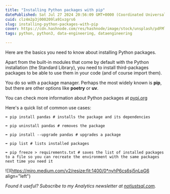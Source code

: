 ```yaml
---
title: "Installing Python packages with pip"
datePublished: Sat Jul 27 2024 20:56:09 GMT+0000 (Coordinated Universal Time)
cuid: clz4m2p3j000209la91vzgrs6
slug: installing-python-packages-with-pip
cover: https://cdn.hashnode.com/res/hashnode/image/stock/unsplash/pdFMl6enmeo/upload/b49d01d705fec421cb297455f4bea64c.jpeg
tags: python, python3, data-engineering, dataengineering

---
```


Here are the basics you need to know about installing Python packages.

Apart from the built-in modules that come by default with the Python installation (the Standard Library), you need to install third-packages packages to be able to use them in your code (and of course import them).

You do so with a package manager. Perhaps the most widely known is **pip**, but there are other options like **poetry** or **uv**.

You can check more information about Python packages at [pypi.org](http://pypi.org)

Here's a quick list of common use cases:

`➡ pip install pandas # installs the package and its dependencies`

`➡ pip uninstall pandas # removes the package`

`➡ pip install --upgrade pandas # upgrades a package`

`➡ pip list # lists installed packages`

`➡ pip freeze > requirements.txt # saves the list of installed packages to a file so you can recreate the environment with the same packages next time you need it`

![](https://miro.medium.com/v2/resize:fit:1400/0*nyhP6cs6sj5nLpG6 align="left")

*Found it useful? Subscribe to my Analytics newsletter at* [*notjustsql.com*](https://notjustsql.com)*.*